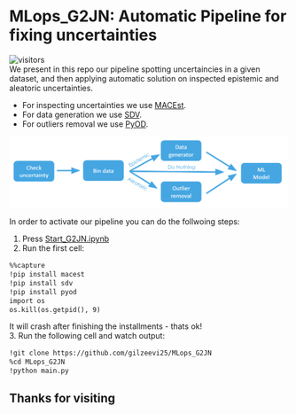# MLops_G2JN: Automatic Pipeline for fixing uncertainties
![visitors](https://visitor-badge.glitch.me/badge?page_id=gilzeevi25.MLops_G2JN.issue.1) <br/>
We present in this repo our pipeline spotting uncertaincies in a given dataset, and then applying automatic solution on inspected epistemic and aleatoric uncertainties.<br>
- For inspecting uncertainties we use [MACEst](https://github.com/oracle/macest).
- For data generation we use [SDV](https://github.com/sdv-dev/SDV).
- For outliers removal we use [PyOD](https://github.com/yzhao062/pyod). 

![Our proposed pipeline](https://github.com/gilzeevi25/MLops_G2JN/blob/master/utils/pipeline.PNG)

In order to activate our pipeline you can do the follwoing steps:<br>
1. Press [Start_G2JN.ipynb](https://github.com/gilzeevi25/MLops_G2JN/blob/master/Start_G2JN.ipynb)
2. Run the first cell:
```
%%capture
!pip install macest
!pip install sdv
!pip install pyod
import os
os.kill(os.getpid(), 9)
```
It will crash after finishing the installments - thats ok!<br>
3. Run the following cell and watch output:
```
!git clone https://github.com/gilzeevi25/MLops_G2JN 
%cd MLops_G2JN
!python main.py 
```

## Thanks for visiting
 


